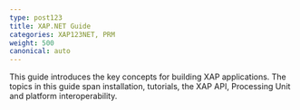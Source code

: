 ```yaml
---
type: post123
title: XAP.NET Guide
categories: XAP123NET, PRM
weight: 500
canonical: auto
---
```




This guide introduces the key concepts for building XAP applications. The topics in this guide span installation, tutorials, the XAP API, Processing Unit and platform interoperability.

<!--
minitoc
-->

